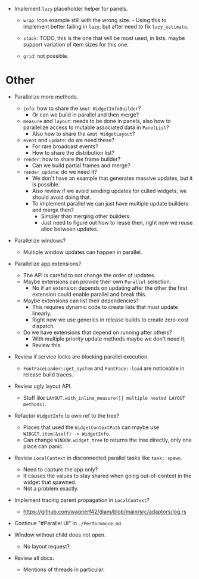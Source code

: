 * Implement `lazy` placeholder helper for panels.
    - `wrap`: Icon example still with the wrong size.
            - Using this to implement better failing in `lazy`, but after need to fix `lazy_estimate`.

    - `stack`: TODO, this is the one that will be most used, in lists.
                maybe support variation of item sizes for this one.
    - `grid`: not possible.
 
# Other

* Parallelize more methods.
    - `info`: how to share the `&mut WidgetInfoBuilder`?
        - Or can we build in parallel and then merge?
    - `measure` and `layout`: needs to be done in panels, also how to parallelize access to mutable associated data in `PanelList`?
        - Also how to share the `&mut WidgetLayout`?
    - `event` and `update`: do we need these?
        - For rare broadcast events?
        - How to share the distribution list?
    - `render`: how to share the frame builder?
        - Can we build partial frames and merge?
    - `render_update`: do we need it?
        - We don't have an example that generates massive updates, but it is possible.
        - Also review if we avoid sending updates for culled widgets, we should avoid doing that.
        - To implement parallel we can just have multiple update builders and merge then?
            - Simpler than merging other builders.
            - Just need to figure out how to reuse then, right now we reuse alloc between updates.

* Parallelize windows?
    - Multiple window updates can happen in parallel.

* Parallelize app extensions?
    - The API is careful to not change the order of updates.
    - Maybe extensions can provide their own `Parallel` selection.
        - No if an extension depends on updating after the other the first extension could enable parallel and break this.
    - Maybe extensions can list their dependencies?
        - This requires dynamic code to create lists that must update linearly.
        - Right now we use generics in release builds to create zero-cost dispatch.
    - Do we have extensions that depend on running after others?
        - With multiple priority update methods maybe we don't need it.
        - Review this.

* Review if service locks are blocking parallel execution.
    - `FontFaceLoader::get_system` and `FontFace::load` are noticeable in release build traces.

* Review ugly layout API.
    - Stuff like `LAYOUT.with_inline_measure(|| multiple nested LAYOUT methods)`.

* Refactor `WidgetInfo` to own ref to the tree?
    - Places that used the `WidgetContextPath` can maybe use `WIDGET.item(&self) -> WidgetInfo`.
    - Can change `WINDOW.widget_tree` to returns the tree directly, only one place can panic.

* Review `LocalContext` in disconnected parallel tasks like `task::spawn`.
    - Need to capture the app only?
    - It causes the values to stay shared when going out-of-context in the widget that spawned.
    - Not a problem exactly.

* Implement tracing parent propagation in `LocalContext`?
    - https://github.com/wagnerf42/diam/blob/main/src/adaptors/log.rs

* Continue "#Parallel UI" in `./Performance.md`.

* Window without child does not open.
    - No layout request?

* Review all docs.
    - Mentions of threads in particular.
